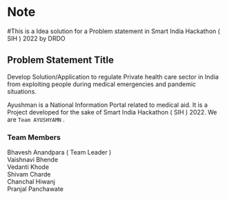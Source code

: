 # Note

#This is a Idea solution for a Problem statement in Smart India Hackathon ( SIH ) 2022 by DRDO

<h2>Problem Statement Title</h2>
<p>Develop Solution/Application to regulate Private health care sector in India from exploiting people during medical emergencies and pandemic situations.</p>

Ayushman is a National Information Portal related to medical aid. It is a Project developed for the sake of Smart India Hackathon ( SIH ) 2022. We are `Team AYUSHYAMN` .
### Team Members
Bhavesh Anandpara ( Team Leader )  
Vaishnavi Bhende  
Vedanti Khode  
Shivam Charde  
Chanchal Hiwanj  
Pranjal Panchawate  
